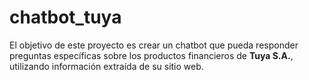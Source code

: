 # chatbot_tuya
El objetivo de este proyecto es crear un chatbot que pueda responder preguntas específicas sobre los productos financieros de **Tuya S.A.**, utilizando información extraída de su sitio web.
